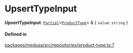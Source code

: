# UpsertTypeInput

 **UpsertTypeInput**: [`Partial`](Partial.md)<[`ProductType`](../classes/ProductType.md)\> & { `value`: `string`  }

#### Defined in

[packages/medusa/src/repositories/product-type.ts:7](https://github.com/medusajs/medusa/blob/3d9f5ae63/packages/medusa/src/repositories/product-type.ts#L7)
